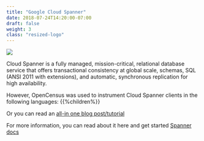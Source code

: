 ```yaml
---
title: "Google Cloud Spanner"
date: 2018-07-24T14:20:00-07:00
draft: false
weight: 3
class: "resized-logo"
---
```


![](/images/cloud_spanner.png)

Cloud Spanner is a fully managed, mission-critical, relational database service that offers transactional consistency at
global scale, schemas, SQL (ANSI 2011 with extensions), and automatic, synchronous replication for high availability.

However, OpenCensus was used to instrument Cloud Spanner clients in the following languages:
{{%children%}}

Or you can read an [all-in one blog post/tutorial](https://medium.com/@orijtech/cloud-spanner-instrumented-by-opencensus-and-exported-to-stackdriver-6ed61ed6ab4e)

For more information, you can read about it here and get started [Spanner docs](https://cloud.google.com/spanner/docs)
